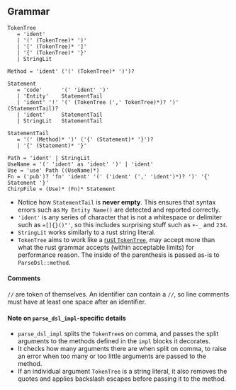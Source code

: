 ## Grammar

```ungrammar
TokenTree
   = 'ident'
   | '(' (TokenTree)* ')'
   | '[' (TokenTree)* ']'
   | '{' (TokenTree)* '}'
   | StringLit

Method = 'ident' ('(' (TokenTree)* ')')?

Statement
   = 'code'      '(' 'ident' ')'
   | 'Entity'    StatementTail
   | 'ident' '!' '(' (TokenTree (',' TokenTree)*)? ')' (StatementTail)?
   | 'ident'     StatementTail
   | StringLit   StatementTail

StatementTail
   = '(' (Method)* ')' ('{' (Statement)* '}')?
   | '{' (Statement)* '}'

Path = 'ident' | StringLit
UseName = '(' 'ident' as 'ident' ')' | 'ident'
Use = 'use' Path ((UseName)*)
Fn = ('pub')? 'fn' 'ident' '(' ('ident' (',' 'ident')*)? ')' '{' Statement '}'
ChirpFile = (Use)* (Fn)* Statement
```

* Notice how `StatementTail` is **never empty**. This ensures that syntax errors
  such as `My Entity Name()` are detected and reported correctly.
* `'ident'` is any series of character that is not a whitespace or delimiter such
  as `=[]{}()"'`, so this includes surprising stuff such as `+-_` and `234`.
* `StringLit` works similarly to a rust string literal.
* `TokenTree` aims to work like a [rust `TokenTree`], may accept more than what
  the rust grammar accepts (within acceptable limits) for performance reason.
  The inside of the parenthesis is passed as-is to `ParseDsl::method`.

#### Comments

`//` are token of themselves. An identifier can contain a `//`, so line comments
must have at least one space after an identifier.

#### Note on `parse_dsl_impl`-specific details

* `parse_dsl_impl` splits the `TokenTree`s on comma, and passes the split arguments
  to the methods defined in the `impl` blocks it decorates.
* It checks how many arguments there are when split on comma, to raise an error
  when too many or too little arguments are passed to the method.
* If an individual argument `TokenTree` is a string literal, it also removes the
  quotes and applies backslash escapes before passing it to the method.

[rust `TokenTree`]: https://doc.rust-lang.org/reference/macros.html#macro-invocation
